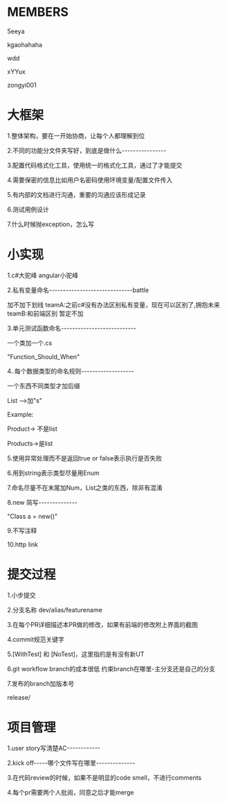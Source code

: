 # MEMBERS
5eeya

kgaohahaha

wdd

xYYux

zongyi001


# 大框架

1.整体架构，要在一开始协商，让每个人都理解到位

2.不同的功能分文件夹写好，到底是做什么----------------

3.配置代码格式化工具，使用统一的格式化工具，通过了才能提交

4.需要保密的信息比如用户名密码使用环境变量/配置文件传入

5.有内部的文档进行沟通，重要的沟通应该形成记录

6.测试用例设计

7.什么时候抛exception，怎么写


# 小实现

1.c#大驼峰 angular小驼峰

2.私有变量命名------------------------------battle

加不加下划线
teamA:之前c#没有办法区别私有变量，现在可以区别了,拥抱未来
teamB:和前端区别
暂定不加

3.单元测试函数命名---------------------------

一个类加一个.cs

"Function_Should_When"

4..每个数据类型的命名规则-------------------

一个东西不同类型才加后缀

List -->加"s"

Example: 

Product-> 不是list

Products->是list

5.使用异常处理而不是返回true or false表示执行是否失败

6.用到string表示类型尽量用Enum

7.命名尽量不在末尾加Num，List之类的东西，除非有混淆

8.new 简写--------------

"Class a = new()"


9.不写注释

10.http link

# 提交过程

1.小步提交

2.分支名称 dev/alias/featurename


3.在每个PR详细描述本PR做的修改，如果有前端的修改附上界面的截图

4.commit规范关键字

5.[WithTest] 和 [NoTest]，这里指的是有没有新UT

6.git workflow branch的成本很低 约束branch在哪里-主分支还是自己的分支

7.发布的branch加版本号

release/


# 项目管理

1.user story写清楚AC------------

2.kick off-----哪个文件写在哪里--------------

3.在代码review的时候，如果不是明显的code smell，不进行comments


4.每个pr需要两个人批阅，同意之后才能merge
